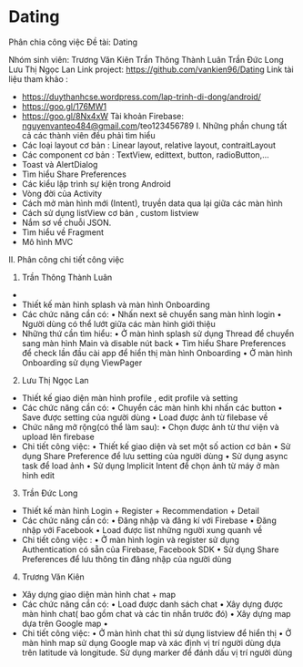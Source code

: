 # Dating
Phân chia công việc
Đề tài: Dating
 

Nhóm sinh viên:		Trương Văn Kiên
				Trần Thông Thành Luân
				Trần Đức Long
				Lưu Thị Ngọc Lan
Link project: https://github.com/vankien96/Dating
Link tài liệu tham khảo : 
-	https://duythanhcse.wordpress.com/lap-trinh-di-dong/android/
-	https://goo.gl/176MW1
-	https://goo.gl/8Nx4xW
Tài khoản Firebase: nguyenvanteo484@gmail.com/teo123456789
I.	Những phần chung tất cả các thành viên đều phải tìm hiểu
-	Các loại layout cơ bản : Linear layout, relative layout, contraitLayout
-	Các component cơ bản : TextView, edittext, button, radioButton,…
-	Toast và AlertDialog
-	Tìm hiểu Share Preferences
-	Các kiểu lập trình sự kiện trong Android
-	Vòng đời của Activity
-	Cách mở màn hình mới (Intent), truyền data qua lại giữa các màn hình
-	Cách sử dụng listView cơ bản , custom listview
-	Nắm sơ về chuỗi JSON.
-	Tìm hiểu về Fragment
-	Mô hình MVC

II.	Phân công chi tiết công việc
1.	Trần Thông Thành Luân

-	   
-	Thiết kế màn hình splash và màn hình Onboarding
-	Các chức năng cần có:
•	Nhấn next sẽ chuyển sang màn hình login
•	Người dùng có thể lướt giữa các màn hình giới thiệu
-	Những thứ cần tìm hiểu:
•	Ở màn hình splash sử dụng Thread để chuyển sang màn hình Main và disable nút back
•	Tìm hiểu Share Preferences để check lần đầu cài app để hiển thị màn hình Onboarding
•	Ở màn hình Onboarding sử dụng ViewPager

2.	Lưu Thị Ngọc Lan
   
-	Thiết kế giao diện màn hình profile , edit profile và setting
-	Các chức năng cần có:
•	Chuyển các màn hình khi nhấn các button 
•	Save được setting của người dùng
•	Load được ảnh từ filebase về
-	Chức năng mở rộng(có thể làm sau):
•	Chọn được ảnh từ thư viện và upload lên firebase
-	Chi tiết công việc:
•	Thiết kế giao diện và set một số action cơ bản
•	Sử dụng Share Preference để lưu setting của người dùng
•	Sử dụng async task để load ảnh
•	Sử dụng Implicit Intent để chọn ảnh từ máy ở màn hình edit

3.	Trần Đức Long
   
-	Thiết kế màn hình Login + Register + Recommendation + Detail 
-	Các chức năng cần có:
•	Đăng nhập và đăng kí với Firebase
•	Đăng nhập với Facebook
•	Load được list những người xung quanh về
-	Chi tiết công việc :
•	Ở màn hình login và register sử dụng Authentication có sẵn của Firebase, Facebook SDK
•	Sử dụng Share Preferences để lưu thông tin đăng nhập của người dùng

4.	Trương Văn Kiên
   
-	Xây dựng giao diện màn hình chat + map
-	Các chức năng cần có:
•	Load được danh sách chat
•	Xây dựng được màn hình chat( bao gồm chat và các tin nhắn trước đó)
•	Xây dựng map dựa trên Google map
•	
-	Chi tiết công việc: 
•	Ở màn hình chat thì sử dụng listview để hiển thị
•	Ở màn hình map sử dụng Google map và xác định vị trí người dùng dựa trên latitude và longitude. Sử dụng marker để đánh dấu vị trí người dùng


